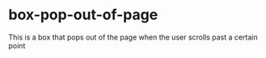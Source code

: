 # box-pop-out-of-page
This is a box that pops out of the page when the user scrolls past a certain point
